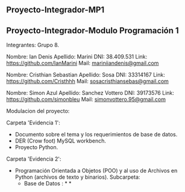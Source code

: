 ## Proyecto-Integrador-MP1

## Proyecto-Integrador-Modulo Programación 1

Integrantes: Grupo 8.

Nombre: Ian Denis Apellido: Marini DNI: 38.409.531 Link: https://github.com/IanMarini Mail: mariniiandenis@gmail.com

Nombre: Cristhian Sebastian Apellido: Sosa DNI: 33314167 Link: https://github.com/Cristhhh Mail: sosacristhiansebas@gmail.com

Nombre: Simon Azul Apellido: Sanchez Vottero DNI: 39173576 Link: https://github.com/simonbleu Mail: simonvottero.95@gmail.com


Modulacion del proyecto:

Carpeta 'Evidencia 1': 
* Documento sobre el tema y los requerimientos de base de datos.
* DER (Crow foot) MySQL workbench. 
* Proyecto Python.

Carpeta 'Evidencia 2':
* Programación Orientada a Objetos (POO) y al uso de Archivos
en Python (archivos de texto y binarios).
  Subcarpeta:
  - Base de Datos :
    *
    *


